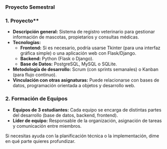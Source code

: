 ### Proyecto Semestral ###

### 1. Proyecto**
   - **Descripción general:** Sistema de registro veterinario para gestionar información de mascotas, propietarios y consultas médicas.
   - **Tecnologías:**
     - **Frontend:** Si es necesario, podría usarse Tkinter (para una interfaz gráfica simple) o una aplicación web con Flask/Django.
     - **Backend:** Python (Flask o Django).
     - **Base de Datos:** PostgreSQL, MySQL o SQLite.
   - **Metodología de desarrollo:** Scrum (con sprints semanales) o Kanban (para flujo continuo).
   - **Vinculación con otras asignaturas:** Puede relacionarse con bases de datos, programación orientada a objetos y desarrollo web.

### 2. **Formación de Equipos**
   - **Equipos de 3 estudiantes:** Cada equipo se encarga de distintas partes del desarrollo (base de datos, backend, frontend).
   - **Líder de equipo:** Responsable de la organización, asignación de tareas y comunicación entre miembros.

Si necesitas ayuda con la planificación técnica o la implementación, dime en qué parte quieres profundizar.
